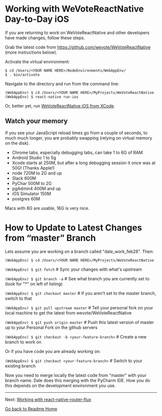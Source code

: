 # Working with WeVoteReactNative Day-to-Day iOS

If you are returning to work on WeVoteReactNative and other developers have made changes, follow these steps.

Grab the latest code from https://github.com/wevote/WeVoteReactNative (more instructions below).

Activate the virtual environment:

    $ cd /Users/<YOUR NAME HERE>/NodeEnvironments/WebAppEnv/
    $ . bin/activate

Navigate to the directory and run from the command line:

    (WebAppEnv) $ cd /Users/<YOUR NAME HERE>/MyProjects/WeVoteReactNative
    (WebAppEnv) $ react-native run-ios

Or, better yet, run [WeVoteReactNative iOS from XCode](../installing/RUNNING_FIRST_TIME_IOS.md).

## Watch your memory
If you see your JavaScript reload times go from a couple of seconds, to much much longer, you are 
probably swapping (relying on virtual memory on the disk).

* Chrome tabs, especially debugging tabs, can take 1 to 6G of RAM
* Android Studio  1 to 5g
* Xcode starts at 250M, but after a long debugging session it once was at 50G! (Thanks Apple!)
* node 720M to 2G and up
* Slack 600M
* PyChar 500M to 2G
* pgAdmin4 400M and up
* iOS Simulator 150M
* postgres 60M

Macs with 8G are usable, 16G is very nice.

# How to Update to Latest Changes from “master” Branch

Lets assume you are working on a branch called "dale_work_feb28". Then:

`(WebAppEnv) $ cd /Users/<YOUR NAME HERE>/MyProjects/WeVoteReactNative` 

`(WebAppEnv) $ git fetch` # Sync your changes with what's upstream

`(WebAppEnv) $ git branch -a`  # See what branch you are currently set to (look for "*" on left of listing)

`(WebAppEnv) $ git checkout master`  # If you aren’t set to the master branch, switch to that

`(WebAppEnv) $ git pull upstream master`  # Tell your personal fork on your local machine to get the latest from wevote/WeVoteReactNative

`(WebAppEnv) $ git push origin master`  # Push this latest version of master up to your Personal Fork on the github servers

`(WebAppEnv) $ git checkout -b <your-feature-branch>`  # Create a new branch to work on

Or if you have code you are already working on:

`(WebAppEnv) $ git checkout <your-feature-branch>`  # Switch to your existing branch

Now you need to merge locally the latest code from "master" with your branch name. Dale does this merging with 
the PyCharm IDE. How you do this depends on the development environment you use. 


---

Next: [Working with react-native-router-flux](WORKING_WITH_REACT_NATIVE_ROUTER_FLUX.md)



[Go back to Readme Home](../../README.md)

